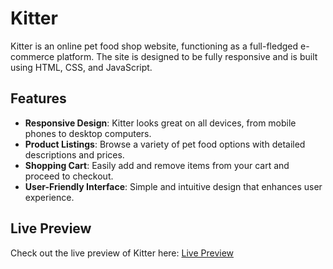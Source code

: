 # Kitter

Kitter is an online pet food shop website, functioning as a full-fledged e-commerce platform. The site is designed to be fully responsive and is built using HTML, CSS, and JavaScript.

## Features

- **Responsive Design**: Kitter looks great on all devices, from mobile phones to desktop computers.
- **Product Listings**: Browse a variety of pet food options with detailed descriptions and prices.
- **Shopping Cart**: Easily add and remove items from your cart and proceed to checkout.
- **User-Friendly Interface**: Simple and intuitive design that enhances user experience.

## Live Preview

Check out the live preview of Kitter here: [Live Preview](https://prasath-kitter-app.netlify.app/)


